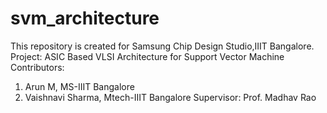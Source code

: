 # svm_architecture
This repository is created for Samsung Chip Design Studio,IIIT Bangalore.
Project: ASIC Based VLSI Architecture for Support Vector Machine
Contributors:
1) Arun M, MS-IIIT Bangalore
2) Vaishnavi Sharma, Mtech-IIIT Bangalore
Supervisor: Prof. Madhav Rao
